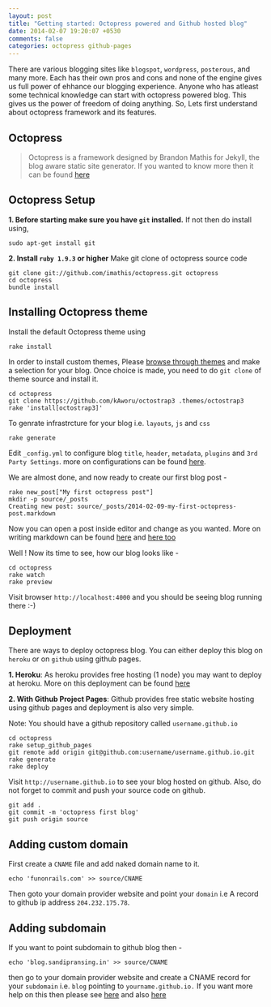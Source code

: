 ```yaml
---
layout: post
title: "Getting started: Octopress powered and Github hosted blog"
date: 2014-02-07 19:20:07 +0530
comments: false
categories: octopress github-pages
---
```


There are various blogging sites like `blogspot`, `wordpress`, `posterous`, and many more.
Each has their own pros and cons and none of the engine gives us full power of ehhance our blogging experience.
Anyone who has atleast some technical knowledge can start with octopress powered blog. This gives us the power of freedom of doing anything.
So, Lets first understand about octopress framework and its features.

## Octopress

> Octopress is a framework designed by Brandon Mathis for Jekyll, the blog aware static site generator. If you wanted to know more then it can be found [here](http://octopress.org/2011/07/23/octopress-20-surfaces/)
<!--more-->

## Octopress Setup

**1.  Before starting make sure you have `git` installed.**
If not then do install using,
```
sudo apt-get install git
```

**2.  Install `ruby 1.9.3` or higher**
Make git clone of octopress source code
```
git clone git://github.com/imathis/octopress.git octopress
cd octopress
bundle install
```
## Installing Octopress theme
Install the default Octopress theme using
```
rake install
```

In order to install custom themes,
Please [browse through themes](http://opthemes.com/) and make a selection for your blog.
Once choice is made, you need to do `git clone` of theme source and install it.

```
cd octopress
git clone https://github.com/kAworu/octostrap3 .themes/octostrap3
rake 'install[octostrap3]'
```

To genrate infrastrcture for your blog i.e. `layouts`, `js` and `css` 
```
rake generate
```
Edit `_config.yml` to configure blog `title`, `header`, `metadata`, `plugins` and `3rd Party Settings`.
more on configurations can be found [here](http://octopress.org/docs/configuring/).

We are almost done, and now ready to create our first blog post -
```
rake new_post["My first octopress post"]
mkdir -p source/_posts
Creating new post: source/_posts/2014-02-09-my-first-octopress-post.markdown
```
Now you can open a post inside editor and change as you wanted. More on writing markdown can be found [here](https://github.com/adam-p/markdown-here/wiki/Markdown-Here-Cheatsheet#wiki-html) and [here too](http://daringfireball.net/projects/markdown/syntax)

Well ! Now its time to see, how our blog looks like -
```
cd octopress
rake watch
rake preview
```
Visit browser `http://localhost:4000` and you should be seeing blog running there :-)

## Deployment

There are ways to deploy octopress blog. You can either deploy this blog on `heroku` or on `github` using github pages.

**1. Heroku**:
As heroku provides free hosting (1 node) you may want to deploy at heroku.
More on this deployment can be found [here](http://def.reyssi.net/blog/2012/01/14/get-blogging-with-octopress-on-heroku/)

**2. With Github Project Pages**:
Github provides free static website hosting using github pages and deployment is also very simple.

Note: You should have a github repository called `username.github.io`

```
cd octopress
rake setup_github_pages
git remote add origin git@github.com:username/username.github.io.git
rake generate
rake deploy
```

Visit `http://username.github.io` to see your blog hosted on github.
Also, do not forget to commit and push your source code on github.
```
git add .
git commit -m 'octopress first blog'
git push origin source
```

## Adding custom domain
First create a `CNAME` file and add naked domain name to it.
```
echo 'funonrails.com' >> source/CNAME
```
Then goto your domain provider website and point your `domain` i.e A record to github ip address `204.232.175.78`.
## Adding subdomain
If you want to point subdomain to github blog then -
```
echo 'blog.sandipransing.in' >> source/CNAME
```
then go to your domain provider website and create a CNAME record for your `subdomain` i.e. `blog` pointing to `yourname.github.io.`
If you want more help on this then please see [here](http://octopress.org/docs/deploying/github/) and also [here](http://help.github.com/pages/#custom_domains)
